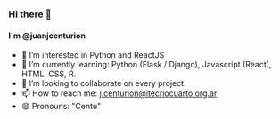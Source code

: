 ### Hi there 👋
#### I'm @juanjcenturion


- 🤔 I’m interested in Python and ReactJS
- 🌱 I’m currently learning: Python (Flask / Django), Javascript (React), HTML, CSS, R.
- 👯 I’m looking to collaborate on every project.
- 📫 How to reach me: j.centurion@itecriocuarto.org.ar 
- 😄 Pronouns: "Centu"
